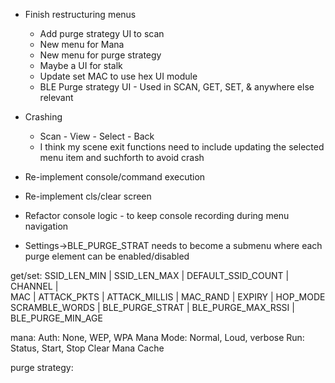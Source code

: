 * Finish restructuring menus
    * Add purge strategy UI to scan
    * New menu for Mana
    * New menu for purge strategy
    * Maybe a UI for stalk
    * Update set MAC to use hex UI module
    * BLE Purge strategy UI - Used in SCAN, GET, SET, & anywhere else relevant
* Crashing
    * Scan - View - Select - Back
    * I think my scene exit functions need to include updating the selected menu item and suchforth to avoid crash

* Re-implement console/command execution
* Re-implement cls/clear screen
* Refactor console logic - to keep console recording during menu navigation

* Settings->BLE_PURGE_STRAT needs to become a submenu where each purge element can be enabled/disabled

get/set:
SSID_LEN_MIN |
SSID_LEN_MAX |
DEFAULT_SSID_COUNT |
CHANNEL |                                                             
MAC |
ATTACK_PKTS |
ATTACK_MILLIS |
MAC_RAND |
EXPIRY |
HOP_MODE                                                         
SCRAMBLE_WORDS |
BLE_PURGE_STRAT |
BLE_PURGE_MAX_RSSI |
BLE_PURGE_MIN_AGE  

mana:
Auth: None, WEP, WPA
Mana Mode: Normal, Loud, <todo>
verbose
Run: Status, Start, Stop
Clear Mana Cache


purge strategy:
